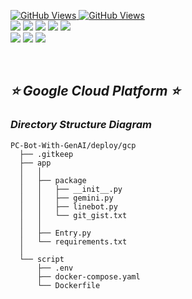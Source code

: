 <a href='https://github.com/Junwu0615/PC-Bot-With-GenAI'><img alt='GitHub Views' src='https://views.whatilearened.today/views/github/Junwu0615/PC-Bot-With-GenAI.svg'> 
<a href='https://github.com/Junwu0615/PC-Bot-With-GenAI'><img alt='GitHub Views' src='https://img.shields.io/badge/dynamic/json?color=success&label=Clone&query=count_total&url=https://gist.githubusercontent.com/Junwu0615/8c304a23bb8dad13ba9658dbaa3f806c/raw/PC-Bot-With-GenAI_clone.json&logo=github](https://github.com/Junwu0615/PC-Bot-With-GenAI'> <br>
[![](https://img.shields.io/badge/Project-GenAI_API-blue.svg?style=plastic)](https://github.com/Junwu0615/PC-Bot-With-GenAI) 
[![](https://img.shields.io/badge/Project-Docker-blue.svg?style=plastic)](https://github.com/Junwu0615/PC-Bot-With-GenAI) 
[![](https://img.shields.io/badge/Platform-Linebot-blue.svg?style=plastic)](https://developers.line.biz/zh-hant/) 
[![](https://img.shields.io/badge/Platform-Ngrok-blue.svg?style=plastic)](https://ngrok.com/)
[![](https://img.shields.io/badge/Language-Python_3.12.0-blue.svg?style=plastic)](https://www.python.org/) <br>
[![](https://img.shields.io/badge/Package-Google_Generativeai_0.8.3-green.svg?style=plastic)](https://pypi.org/project/requests/) 
[![](https://img.shields.io/badge/Package-Flask_3.0.0-green.svg?style=plastic)](https://pypi.org/project/Flask/) 
[![](https://img.shields.io/badge/Package-LineBot_SDK_3.5.1-green.svg?style=plastic)](https://pypi.org/project/line-bot-sdk/) 

<br>

## *⭐ Google Cloud Platform ⭐*

### *Directory Structure Diagram*
```commandline
PC-Bot-With-GenAI/deploy/gcp
  ├── .gitkeep
  ├── app
  │   │
  │   ├── package
  │   │   ├── __init__.py
  │   │   ├── gemini.py
  │   │   ├── linebot.py
  │   │   └── git_gist.txt
  │   │
  │   ├── Entry.py
  │   └── requirements.txt
  │
  └── script
      ├── .env
      ├── docker-compose.yaml
      └── Dockerfile
```


